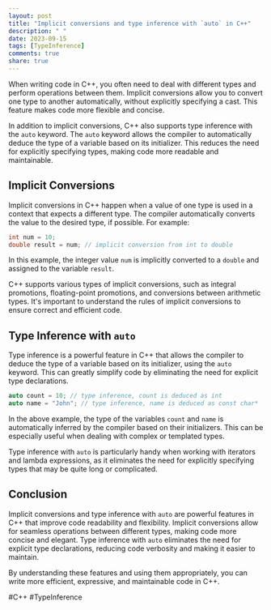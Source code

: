```yaml
---
layout: post
title: "Implicit conversions and type inference with `auto` in C++"
description: " "
date: 2023-09-15
tags: [TypeInference]
comments: true
share: true
---
```


When writing code in C++, you often need to deal with different types and perform operations between them. Implicit conversions allow you to convert one type to another automatically, without explicitly specifying a cast. This feature makes code more flexible and concise.

In addition to implicit conversions, C++ also supports type inference with the `auto` keyword. The `auto` keyword allows the compiler to automatically deduce the type of a variable based on its initializer. This reduces the need for explicitly specifying types, making code more readable and maintainable.

## Implicit Conversions

Implicit conversions in C++ happen when a value of one type is used in a context that expects a different type. The compiler automatically converts the value to the desired type, if possible. For example:

```cpp
int num = 10;
double result = num; // implicit conversion from int to double
```

In this example, the integer value `num` is implicitly converted to a `double` and assigned to the variable `result`.

C++ supports various types of implicit conversions, such as integral promotions, floating-point promotions, and conversions between arithmetic types. It's important to understand the rules of implicit conversions to ensure correct and efficient code.

## Type Inference with `auto`

Type inference is a powerful feature in C++ that allows the compiler to deduce the type of a variable based on its initializer, using the `auto` keyword. This can greatly simplify code by eliminating the need for explicit type declarations.

```cpp
auto count = 10; // type inference, count is deduced as int
auto name = "John"; // type inference, name is deduced as const char*
```

In the above example, the type of the variables `count` and `name` is automatically inferred by the compiler based on their initializers. This can be especially useful when dealing with complex or templated types.

Type inference with `auto` is particularly handy when working with iterators and lambda expressions, as it eliminates the need for explicitly specifying types that may be quite long or complicated.

## Conclusion

Implicit conversions and type inference with `auto` are powerful features in C++ that improve code readability and flexibility. Implicit conversions allow for seamless operations between different types, making code more concise and elegant. Type inference with `auto` eliminates the need for explicit type declarations, reducing code verbosity and making it easier to maintain.

By understanding these features and using them appropriately, you can write more efficient, expressive, and maintainable code in C++.

\#C++ #TypeInference